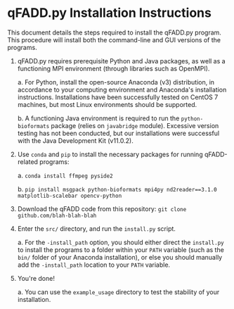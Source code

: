 # qFADD.py Installation Instructions

This document details the steps required to install the qFADD.py program.
This procedure will install both the command-line and GUI versions of the programs.

1. qFADD.py requires prerequisite Python and Java packages, as well as a functioning MPI environment (through
libraries such as OpenMPI).
    
    a. For Python, install the open-source Anaconda (v3) distribution, in accordance to your computing environment
and Anaconda's installation instructions. Installations have been successfully tested on CentOS 7 machines, but most Linux environments should be supported.
    
    b. A functioning Java environment is required to run the `python-bioformats` package (relies on `javabridge` module).
    Excessive version testing has not been conducted, but our installations were successful with the Java Development Kit (v11.0.2).

2. Use `conda` and `pip` to install the necessary packages for running qFADD-related programs:
    
    a. `conda install ffmpeg pyside2`
    
    b. `pip install msgpack python-bioformats mpi4py nd2reader==3.1.0 matplotlib-scalebar opencv-python`

3. Download the qFADD code from this repository: `git clone github.com/blah-blah-blah`

4. Enter the `src/` directory, and run the `install.py` script.

    a. For the `-install_path` option, you should either direct the `install.py` to install the programs to a folder within your 
    `PATH` variable (such as the `bin/` folder of your Anaconda installation), or else you should manually add the `-install_path` 
    location to your `PATH` variable.
    
5. You're done!
    
    a. You can use the `example_usage` directory to test the stability of your installation.
